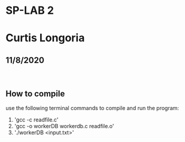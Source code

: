 # SP-LAB 2
# Curtis Longoria
## 11/8/2020

<br>

## How to compile

use the following terminal commands to compile and run the program:
 1. 'gcc -c readfile.c'
 2. 'gcc -o workerDB workerdb.c readfile.o'
 3. './workerDB <input.txt>'